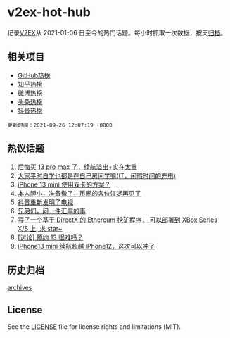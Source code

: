 # v2ex-hot-hub

 记录[V2EX](https://www.v2ex.com/)从 2021-01-06 日至今的热门话题。每小时抓取一次数据，按天[归档](archives)。
 
 ## 相关项目

- [GitHub热榜](https://github.com/lonnyzhang423/github-hot-hub)
- [知乎热榜](https://github.com/lonnyzhang423/zhihu-hot-hub)
- [微博热榜](https://github.com/lonnyzhang423/weibo-hot-hub)
- [头条热榜](https://github.com/lonnyzhang423/toutiao-hot-hub)
- [抖音热榜](https://github.com/lonnyzhang423/douyin-hot-hub)


 `更新时间：2021-09-26 12:07:19 +0800`

## 热议话题

1. [后悔买 13 pro max 了，续航溢出+实在太重](https://www.v2ex.com/t/804129)
1. [大家平时自学也都是在自己房间学嘛(IT，闲暇时间的充电)](https://www.v2ex.com/t/804175)
1. [iPhone 13 mini 使用双卡的方案？](https://www.v2ex.com/t/804135)
1. [本人胆小，准备撤了，币圈的各位江湖再见了](https://www.v2ex.com/t/804237)
1. [抖音重新发明了电视](https://www.v2ex.com/t/804156)
1. [兄弟们，问一件汇率的事](https://www.v2ex.com/t/804242)
1. [写了一个基于 DirectX 的 Ethereum 挖矿程序， 可以部署到 XBox Series X/S 上, 求 star~](https://www.v2ex.com/t/804173)
1. [[讨论] 预约 13 很难吗？](https://www.v2ex.com/t/804148)
1. [iPhone13 mini 续航超越 iPhone12，这次可以冲了](https://www.v2ex.com/t/804252)

## 历史归档

[archives](archives)

## License

See the [LICENSE](LICENSE) file for license rights and limitations (MIT).
